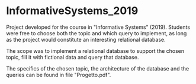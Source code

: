 # InformativeSystems_2019

Project developed for the course in "Informative Systems" (2019). Students were free to choose both the topic and which query to implement, as long as the project would constitute an interesting relational database.

The scope was to implement a relational database to support the chosen topic, fill it with fictional data and query that database.

The specifics of the chosen topic, the architecture of the database and the queries can be found in file "Progetto.pdf".
